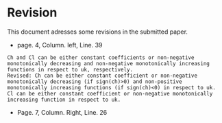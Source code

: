 # Revision
This document adresses some revisions in the submitted paper.
- page. 4, Column. left, Line. 39
```
Ch and Cl can be either constant coefficients or non-negative monotonically decreasing and non-negative monotonically increasing functions in respect to uk, respectively.
Revised: Ch can be either constant coefficient or non-negative monotonically decreasing (if sign(ch)>0) and non-positive monotonically increasing functions (if sign(ch)<0) in respect to uk. Cl can be either constant coefficient or non-negative monotonically increasing function in respect to uk.
```
- Page. 7, Column. Right, Line. 26
```

```
